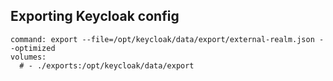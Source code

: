 ## Exporting Keycloak config

```
command: export --file=/opt/keycloak/data/export/external-realm.json --optimized
volumes:
  # - ./exports:/opt/keycloak/data/export
```
